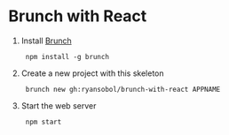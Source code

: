 # Brunch with React

1. Install [Brunch](http://brunch.io/)

        npm install -g brunch

2. Create a new project with this skeleton

        brunch new gh:ryansobol/brunch-with-react APPNAME

3. Start the web server

        npm start
